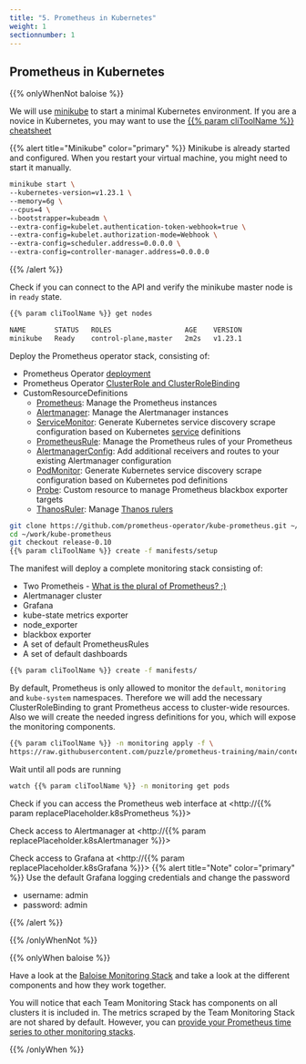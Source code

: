 ```yaml
---
title: "5. Prometheus in Kubernetes"
weight: 1
sectionnumber: 1
---
```


## Prometheus in Kubernetes

{{% onlyWhenNot baloise %}}

We will use [minikube](https://minikube.sigs.k8s.io/docs/start/) to start a minimal Kubernetes environment. If you are a novice in Kubernetes, you may want to use the [{{% param cliToolName %}} cheatsheet](https://kubernetes.io/docs/reference/kubectl/cheatsheet/)

{{% alert title="Minikube" color="primary" %}}
Minikube is already started and configured. When you restart your virtual machine, you might need to start it manually.

```bash
minikube start \
--kubernetes-version=v1.23.1 \
--memory=6g \
--cpus=4 \
--bootstrapper=kubeadm \
--extra-config=kubelet.authentication-token-webhook=true \
--extra-config=kubelet.authorization-mode=Webhook \
--extra-config=scheduler.address=0.0.0.0 \
--extra-config=controller-manager.address=0.0.0.0
```

{{% /alert %}}

Check if you can connect to the API and verify the minikube master node is in `ready` state.

```bash
{{% param cliToolName %}} get nodes
```

```bash
NAME       STATUS   ROLES                  AGE    VERSION
minikube   Ready    control-plane,master   2m2s   v1.23.1
```

Deploy the Prometheus operator stack, consisting of:

* Prometheus Operator [deployment](https://kubernetes.io/docs/concepts/workloads/controllers/deployment/)
* Prometheus Operator [ClusterRole and ClusterRoleBinding](https://kubernetes.io/docs/reference/access-authn-authz/rbac/#rolebinding-and-clusterrolebinding)
* CustomResourceDefinitions
  * [Prometheus](https://github.com/prometheus-operator/prometheus-operator/blob/master/Documentation/api.md#prometheus): Manage the Prometheus instances
  * [Alertmanager](https://github.com/prometheus-operator/prometheus-operator/blob/master/Documentation/api.md#alertmanager): Manage the Alertmanager instances
  * [ServiceMonitor](https://github.com/prometheus-operator/prometheus-operator/blob/master/Documentation/api.md#servicemonitor): Generate Kubernetes service discovery scrape configuration based on Kubernetes [service](https://kubernetes.io/docs/concepts/services-networking/service/) definitions
  * [PrometheusRule](https://github.com/prometheus-operator/prometheus-operator/blob/master/Documentation/api.md#prometheusrule): Manage the Prometheus rules of your Prometheus
  * [AlertmanagerConfig](https://github.com/prometheus-operator/prometheus-operator/blob/master/Documentation/api.md#alertmanagerconfig): Add additional receivers and routes to your existing Alertmanager configuration
  * [PodMonitor](https://github.com/prometheus-operator/prometheus-operator/blob/master/Documentation/api.md#podmonitor): Generate Kubernetes service discovery scrape configuration based on Kubernetes pod definitions
  * [Probe](https://github.com/prometheus-operator/prometheus-operator/blob/master/Documentation/api.md#probe): Custom resource to manage Prometheus blackbox exporter targets
  * [ThanosRuler](https://github.com/prometheus-operator/prometheus-operator/blob/master/Documentation/api.md#thanosruler): Manage [Thanos rulers](https://github.com/thanos-io/thanos/blob/main/docs/components/rule.md)

```bash
git clone https://github.com/prometheus-operator/kube-prometheus.git ~/work/kube-prometheus
cd ~/work/kube-prometheus
git checkout release-0.10
{{% param cliToolName %}} create -f manifests/setup
```

The manifest will deploy a complete monitoring stack consisting of:

* Two Prometheis - [What is the plural of Prometheus? ;)](https://prometheus.io/docs/introduction/faq/#what-is-the-plural-of-prometheus)
* Alertmanager cluster
* Grafana
* kube-state metrics exporter
* node_exporter
* blackbox exporter
* A set of default PrometheusRules
* A set of default dashboards

```bash
{{% param cliToolName %}} create -f manifests/
```

By default, Prometheus is only allowed to monitor the `default`, `monitoring` and `kube-system` namespaces. Therefore we will add the necessary ClusterRoleBinding to grant Prometheus access to cluster-wide resources. Also we will create the needed ingress definitions for you, which will expose the monitoring components.

```bash
{{% param cliToolName %}} -n monitoring apply -f \
https://raw.githubusercontent.com/puzzle/prometheus-training/main/content/en/docs/07/resources.yaml
```

Wait until all pods are running

```bash
watch {{% param cliToolName %}} -n monitoring get pods
```

Check if you can access the Prometheus web interface at <http://{{% param replacePlaceholder.k8sPrometheus %}}>

Check access to Alertmanager at <http://{{% param replacePlaceholder.k8sAlertmanager %}}>

Check access to Grafana at <http://{{% param replacePlaceholder.k8sGrafana %}}>
{{% alert title="Note" color="primary" %}}
Use the default Grafana logging credentials and change the password

* username: admin
* password: admin

{{% /alert %}}

{{% /onlyWhenNot %}}

{{% onlyWhen baloise %}}

Have a look at the [Baloise Monitoring Stack](https://confluence.baloisenet.com/display/BALMATE/Application+Monitoring) and take a look at the different components and how they work together.

You will notice that each Team Monitoring Stack has components on all clusters it is included in. The metrics scraped by the Team Monitoring Stack are not shared by default. However, you can [provide your Prometheus time series to other monitoring stacks](https://confluence.baloisenet.com/atlassian/display/BALMATE/01+-+Deploying+the+Baloise+Monitoring+Stack).

{{% /onlyWhen %}}
